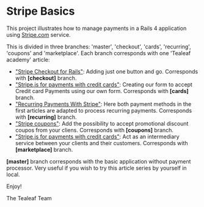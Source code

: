 # Stripe Basics

This project illustrates how to manage payments in a Rails 4 application using [Stripe.com](http://stripe.com) service.

This is divided in three branches: 'master', 'checkout', 'cards', 'recurring', 'coupons' and 'marketplace'. Each branch corresponds with one 'Tealeaf academy' article:

* ["Stripe Checkout for Rails"](http://www.gotealeaf.com/blog/stripe-checkout): Adding just one button and go. Corresponds with **[checkout]** branch.
* ["Stripe.js for payments with credit cards"](http://www.gotealeaf.com/blog/stripe-js): Creating our form to accept Credit card Payments using our own form. Corresponds with **[cards]** branch.
* ["Recurring Payments With Stripe"](http://www.gotealeaf.com/blog/stripe-recurring): Here both payment methods in the first articles are adapted to process recurring payments. Corresponds with **[recurring]** branch.
* ["Stripe coupons"](http://www.gotealeaf.com/blog/stripe-coupons): Add the possibility to accept promotional discount coupos from your cliens. Corresponds with **[coupons]** branch.
* ["Stripe.js for payments with credit cards"](http://www.gotealeaf.com/blog/stripe-marketplace): Act as an intermediary service between your clients and their customers. Corresponds with **[marketplace]** branch.

**[master]** branch corresponds with the basic application without payment processor. Very useful if you wish to try this article series by yourself in local.

Enjoy!

The Tealeaf Team